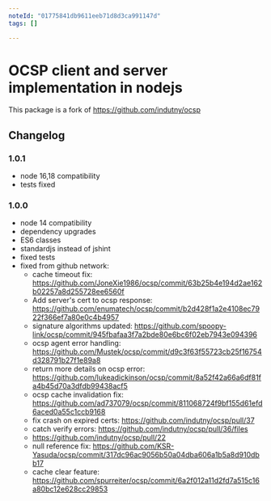 ```yaml
---
noteId: "01775841db9611eeb71d8d3ca991147d"
tags: []

---
```


# OCSP client and server implementation in nodejs

This package is a fork of https://github.com/indutny/ocsp

## Changelog
### 1.0.1
- node 16,18 compatibility
- tests fixed

### 1.0.0
- node 14 compatibility
- dependency upgrades
- ES6 classes
- standardjs instead of jshint
- fixed tests
- fixed from github network:
  - cache timeout fix: https://github.com/JoneXie1986/ocsp/commit/63b25b4e194d2ae162b02257a8d255728ee6560f
  - Add server's cert to ocsp response: https://github.com/enumatech/ocsp/commit/b2d428f1a2e4108ec7922f366ef7a80e0c4b4957
  - signature algorithms updated: https://github.com/spoopy-link/ocsp/commit/945fbafaa3f7a2bde80e6bc6f02eb7943e094396
  - ocsp agent error handling: https://github.com/Mustek/ocsp/commit/d9c3f63f55723cb25f16754d328791b27f1e89a8
  - return more details on ocsp error: https://github.com/lukeadickinson/ocsp/commit/8a52f42a66a6df81fa4b45d70a3dfdb99438acf5
  - ocsp cache invalidation fix: https://github.com/ad737079/ocsp/commit/811068724f9bf155d61efd6aced0a55c1ccb9168
  - fix crash on expired certs: https://github.com/indutny/ocsp/pull/37
  - catch verify errors: https://github.com/indutny/ocsp/pull/36/files
  - https://github.com/indutny/ocsp/pull/22
  - null reference fix: https://github.com/KSR-Yasuda/ocsp/commit/317dc96ac9056b50a04dba606a1b5a8d910dbb17
  - cache clear feature: https://github.com/spurreiter/ocsp/commit/6a2f012a11d2fd7a515c16a80bc12e628cc29853
